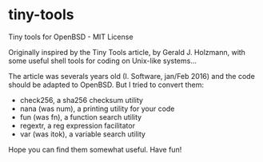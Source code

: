 # tiny-tools
Tiny tools for OpenBSD - MIT License

Originally inspired by the Tiny Tools article, by Gerald J. Holzmann, with some useful shell tools for coding on Unix-like systems...

The article was severals years old (I. Software, jan/Feb 2016) and the code should be adapted to OpenBSD. But I tried to convert them: 

- check256, a sha256 checksum utility
- nana (was num), a printing utility for your code
- fun (was fn), a function search utility
- regextr, a reg expression facilitator
- var (was itok), a variable search utility

Hope you can find them somewhat useful. Have fun!
